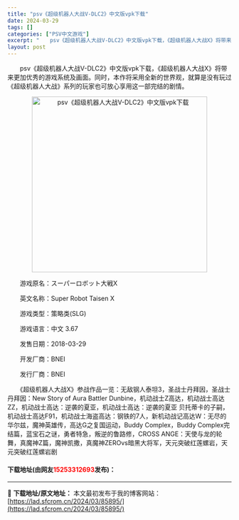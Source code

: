 ```yaml
---
title: "psv《超级机器人大战V-DLC2》中文版vpk下载"
date: 2024-03-29
tags: []
categories: ["PSV中文游戏"]
excerpt: "　　psv《超级机器人大战V-DLC2》中文版vpk下载，《超级机器人大战X》将带来更加优秀的游戏系统及画面。同时，本作将采用全新的世界观，就算是没有玩过《超级机器人大战》系列的玩家也可放心享用这一部完结的剧情。 　　游戏原名：スーパーロボット大戦X 　　英文名称：Super Robot Taise&hellip;"
layout: post
---
```


 <p>　　psv《超级机器人大战V-DLC2》中文版vpk下载，《超级机器人大战X》将带来更加优秀的游戏系统及画面。同时，本作将采用全新的世界观，就算是没有玩过《超级机器人大战》系列的玩家也可放心享用这一部完结的剧情。</p> <p align="center"><img align="" border="0" src="https://lad.sfcrom.cn/wp-content/uploads/2024/03/20240329_66066aa211ac4.jpg" width="394" alt="psv《超级机器人大战V-DLC2》中文版vpk下载" /></p> <p>　　游戏原名：スーパーロボット大戦X</p> <p>　　英文名称：Super Robot Taisen X</p> <p>　　游戏类型：策略类(SLG)</p> <p>　　游戏语言：中文 3.67</p> <p>　　发售日期：2018-03-29</p> <p>　　开发厂商：BNEI</p> <p>　　发行厂商：BNEI</p> <p>　　《超级机器人大战X》参战作品一览：无敌钢人泰坦3，圣战士丹拜因，圣战士丹拜因：New Story of Aura Battler Dunbine，机动战士Z高达，机动战士高达ZZ，机动战士高达：逆袭的夏亚，机动战士高达：逆袭的夏亚 贝托蒂卡的子嗣，机动战士高达F91，机动战士海盗高达：钢铁的7人，新机动战记高达W：无尽的华尔兹，魔神英雄传，高达G之复国运动，Buddy Complex，Buddy Complex完结篇，蓝宝石之谜，勇者特急，叛逆的鲁路修，CROSS ANGE：天使与龙的轮舞，真魔神Z篇，魔神凯撒，真魔神ZEROvs暗黑大将军，天元突破红莲螺岩，天元突破红莲螺岩剧</p> <p><h4>下载地址(由网友<font color="red">15253312693</font>发布)：</h4></p> 

---
📖 **下载地址/原文地址：** 本文最初发布于我的博客网站：[https://lad.sfcrom.cn/2024/03/85895/](https://lad.sfcrom.cn/2024/03/85895/)
